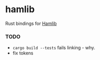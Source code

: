 # hamlib
Rust bindings for [Hamlib](https://github.com/Hamlib/Hamlib)
### TODO
* `cargo build --tests` fails linking - why.
* fix tokens